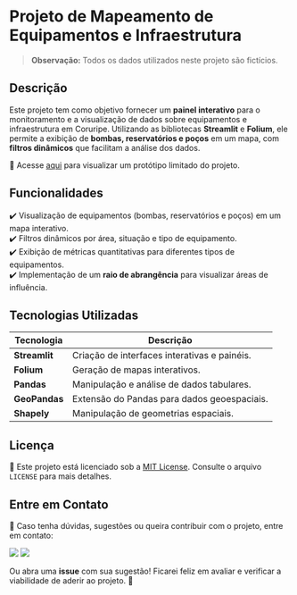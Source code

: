 # Projeto de Mapeamento de Equipamentos e Infraestrutura

> **Observação:** Todos os dados utilizados neste projeto são fictícios.

## Descrição

Este projeto tem como objetivo fornecer um **painel interativo** para o monitoramento e a visualização de dados sobre equipamentos e infraestrutura em Coruripe. Utilizando as bibliotecas **Streamlit** e **Folium**, ele permite a exibição de **bombas, reservatórios e poços** em um mapa, com **filtros dinâmicos** que facilitam a análise dos dados.

🔗 Acesse [aqui](https://hidro-monitoring-coruripe.streamlit.app/) para visualizar um protótipo limitado do projeto.

## Funcionalidades

✔️ Visualização de equipamentos (bombas, reservatórios e poços) em um mapa interativo.  
✔️ Filtros dinâmicos por área, situação e tipo de equipamento.  
✔️ Exibição de métricas quantitativas para diferentes tipos de equipamentos.  
✔️ Implementação de um **raio de abrangência** para visualizar áreas de influência.  

## Tecnologias Utilizadas

| Tecnologia    | Descrição                                                 |
|--------------|-----------------------------------------------------------|
| **Streamlit** | Criação de interfaces interativas e painéis.              |
| **Folium**    | Geração de mapas interativos.                             |
| **Pandas**    | Manipulação e análise de dados tabulares.                 |
| **GeoPandas** | Extensão do Pandas para dados geoespaciais.               |
| **Shapely**   | Manipulação de geometrias espaciais.                      |

## Licença

📜 Este projeto está licenciado sob a [MIT License](LICENSE). Consulte o arquivo `LICENSE` para mais detalhes.

## Entre em Contato

📧 Caso tenha dúvidas, sugestões ou queira contribuir com o projeto, entre em contato:  

 <a href = "mailto:kauarodrigoo25@gmail.com"><img src="https://img.shields.io/badge/-Gmail-%23333?style=for-the-badge&logo=gmail&logoColor=white" target="_blank"></a>
 <a href="https://www.linkedin.com/in/kau%C3%A3-rodrigo-16535725b/" target="_blank"><img src="https://img.shields.io/badge/-LinkedIn-%230077B5?style=for-the-badge&logo=linkedin&logoColor=white" target="_blank"></a> 

Ou abra uma **issue** com sua sugestão! Ficarei feliz em avaliar e verificar a viabilidade de aderir ao projeto. 🚀
